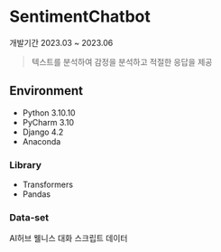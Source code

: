 # SentimentChatbot
개발기간 2023.03 ~ 2023.06
> 텍스트를 분석하여 감정을 분석하고 적절한 응답을 제공
 
 ## Environment
 - Python 3.10.10
 - PyCharm 3.10
 - Django 4.2
 - Anaconda
 ### Library
 - Transformers
 - Pandas
 ### Data-set
 AI허브 웰니스 대화 스크립트 데이터
 
